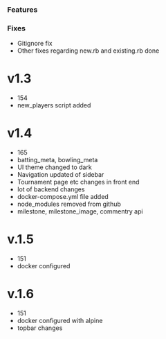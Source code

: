 ### Features

### Fixes
- Gitignore fix 
- Other fixes regarding new.rb and existing.rb done

# v1.3
- 154
- new_players script added

# v1.4
- 165
- batting_meta, bowling_meta
- UI theme changed to dark
- Navigation updated of sidebar
- Tournament page etc changes in front end
- lot of backend changes
- docker-compose.yml file added
- node_modules removed from github
- milestone, milestone_image, commentry api



# v.1.5
- 151
- docker configured

# v.1.6
- 151
- docker configured with alpine
- topbar changes
